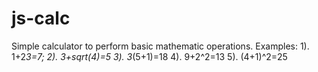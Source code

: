 # js-calc
Simple calculator to perform basic mathematic operations.
Examples:
1). 1+2*3=7;
2). 3+sqrt(4)=5
3). 3*(5+1)=18
4). 9+2^2=13
5). (4+1)^2=25
